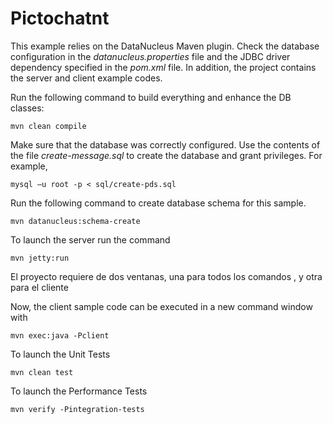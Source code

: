 Pictochatnt
===========

This example relies on the DataNucleus Maven plugin. Check the database configuration in the *datanucleus.properties* file and the JDBC driver dependency specified in the *pom.xml* file. In addition, the project contains the server and client example codes.

Run the following command to build everything and enhance the DB classes:

    mvn clean compile

Make sure that the database was correctly configured. Use the contents of the file *create-message.sql* to create the database and grant privileges. For example,

    mysql –u root -p < sql/create-pds.sql

Run the following command to create database schema for this sample.

    mvn datanucleus:schema-create

To launch the server run the command

    mvn jetty:run

El proyecto requiere de dos ventanas, una para todos los comandos , y otra para el cliente

Now, the client sample code can be executed in a new command window with

    mvn exec:java -Pclient

To launch the Unit Tests
      
    mvn clean test
    
To launch the Performance Tests

    mvn verify -Pintegration-tests

